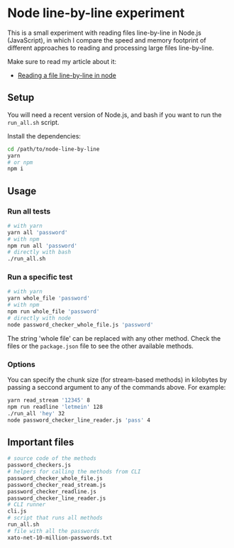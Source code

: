 # Node line-by-line experiment

This is a small experiment with reading files line-by-line in Node.js (JavaScript), in which I compare the speed and memory footprint of different approaches to reading and processing large files line-by-line.

Make sure to read my article about it:

- [Reading a file line-by-line in node](https://daniguardiola.me/blog/reading-a-file-line-by-line-in-node)

## Setup

You will need a recent version of Node.js, and bash if you want to run the `run_all.sh` script.

Install the dependencies:

```bash
cd /path/to/node-line-by-line
yarn
# or npm
npm i
```

## Usage

### Run all tests

```bash
# with yarn
yarn all 'password'
# with npm
npm run all 'password'
# directly with bash
./run_all.sh
```

### Run a specific test

```bash
# with yarn
yarn whole_file 'password'
# with npm
npm run whole_file 'password'
# directly with node
node password_checker_whole_file.js 'password'
```

The string 'whole file' can be replaced with any other method. Check the files or the `package.json` file to see the other available methods.

### Options

You can specify the chunk size (for stream-based methods) in kilobytes by passing a seccond argument to any of the commands above. For example:

```bash
yarn read_stream '12345' 8
npm run readline 'letmein' 128
./run_all 'hey' 32
node password_checker_line_reader.js 'pass' 4
```

## Important files

```bash
# source code of the methods
password_checkers.js
# helpers for calling the methods from CLI
password_checker_whole_file.js
password_checker_read_stream.js
password_checker_readline.js
password_checker_line_reader.js
# CLI runner
cli.js
# script that runs all methods
run_all.sh
# file with all the passwords
xato-net-10-million-passwords.txt
```
